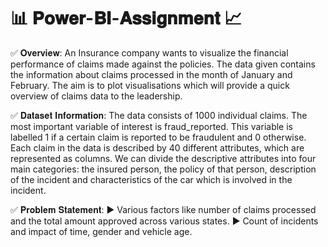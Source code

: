 # 📊 𝐏𝐨𝐰𝐞𝐫-𝐁𝐈-𝐀𝐬𝐬𝐢𝐠𝐧𝐦𝐞𝐧𝐭 📈


✅ 𝐎𝐯𝐞𝐫𝐯𝐢𝐞𝐰:
An Insurance company wants to visualize the financial performance of claims made against the policies. The data given contains the information about claims processed in the month of January and February. The aim is to plot visualisations which will provide a quick overview of claims data to the leadership.


✅ 𝐃𝐚𝐭𝐚𝐬𝐞𝐭 𝐈𝐧𝐟𝐨𝐫𝐦𝐚𝐭𝐢𝐨𝐧:
The data consists of 1000 individual claims. The most important variable of interest is fraud_reported. This variable is labelled 1 if a certain claim is reported to be fraudulent and 0 otherwise. Each claim in the data is described by 40 different attributes, which are represented as columns. We can divide the descriptive attributes into four main categories: the insured person, the policy of that person, description of the incident and characteristics of the car which is involved in the incident.


✅ 𝐏𝐫𝐨𝐛𝐥𝐞𝐦 𝐒𝐭𝐚𝐭𝐞𝐦𝐞𝐧𝐭:
▶️ Various factors like number of claims processed and the total amount approved across various states.
▶️ Count of incidents and impact of time, gender and vehicle age.

